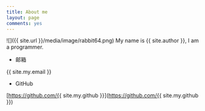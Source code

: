 ```yaml
---
title: About me
layout: page
comments: yes
---
```

 
![]({{ site.url }}/media/image/rabbit64.png)
My name is {{ site.author }}, I am a programmer.

- 邮箱 

{{ site.my.email }}

- GitHub

[https://github.com/{{ site.my.github }}](https://github.com/{{ site.my.github }})  

